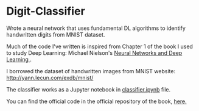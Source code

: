 # Digit-Classifier
Wrote a neural network that uses fundamental DL algorithms to identify handwritten digits from MNIST dataset. 

Much of the code I've written is inspired from Chapter 1 of the book I used to study Deep Learning: Michael Nielson's <a href="http://neuralnetworksanddeeplearning.com/index.html" target="_blank"> Neural Networks and Deep Learning </a>.

I borrowed the dataset of handwritten images from MNIST website:
http://yann.lecun.com/exdb/mnist/

The classifier works as a Jupyter notebook in <a href="https://github.com/rafi007akhtar/Digit-Classifier/blob/master/classifier.ipynb">classifier.ipynb</a> file.

You can find the official code in the official repository of the book, <a href="https://github.com/mnielsen/neural-networks-and-deep-learning" target="_blank"> here. </a>
